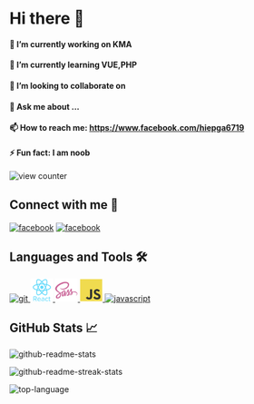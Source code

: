 # Hi there 👋
#### 🔭 I’m currently working on KMA
#### 🌱 I’m currently learning VUE,PHP
#### 👯 I’m looking to collaborate on 
#### 💬 Ask me about ...
#### 📫 How to reach me: https://www.facebook.com/hiepga6719
#### ⚡ Fun fact: I am noob



![view counter](https://komarev.com/ghpvc/?username=ki1z&label=Profile%20views&color=0e75b6&style=flat-square)


## Connect with me 👀
<!--<p align="left">
<a href="https://fb.com/99.hoangtran" target="blank"><img align="center" src="https://cdn.jsdelivr.net/npm/simple-icons@3.0.1/icons/facebook.svg" alt="99.hoangtran" height="30" width="40" /></a>
</p>-->

<a href="https://fb.com/hiepga6719" target="blank"><img align="center" src="https://img.shields.io/badge/Facebook-1877F2?style=for-the-badge&logo=facebook&logoColor=white" alt="facebook"/></a>
<a href="https://codepen.io/asohhh" target="blank"><img align="center" src="https://img.shields.io/badge/Codepen-000000?style=for-the-badge&logo=codepen&logoColor=white" alt="facebook"/></a>


## Languages and Tools 🛠
<p align="left"> <a href="https://www.ruby-lang.org/" target="_blank"> <img src="https://www.vectorlogo.zone/logos/ruby-lang/ruby-lang-icon.svg" alt="git" width="40" height="40"/> </a> <a href="https://reactjs.org/" target="_blank"> <img src="https://raw.githubusercontent.com/devicons/devicon/master/icons/react/react-original-wordmark.svg" alt="react" width="40" height="40"/> </a> <a href="https://sass-lang.com" target="_blank"> <img src="https://raw.githubusercontent.com/devicons/devicon/master/icons/sass/sass-original.svg" alt="sass" width="40" height="40"/> </a>  <a href="https://developer.mozilla.org/en-US/docs/Web/JavaScript" target="_blank"> <img src="https://raw.githubusercontent.com/devicons/devicon/master/icons/javascript/javascript-original.svg" alt="javascript" width="40" height="40"/> </a>  <a href="https://vuejs.org/" target="_blank"> <img src="https://www.vectorlogo.zone/logos/vuejs/vuejs-icon.svg" alt="javascript" width="40" height="40"/> </a> </p>

## GitHub Stats 📈

<!--<p align="center"> <a href="https://github.com/ryo-ma/github-profile-trophy"><img src="https://github-profile-trophy.vercel.app/?username=ki1z" alt="ki1z" /></a> </p>-->

![github-readme-stats](https://github-readme-stats.vercel.app/api?username=ki1z&show_icons=true&locale=en&theme=tokyonight)

![github-readme-streak-stats](https://github-readme-streak-stats.herokuapp.com/?user=ki1z&theme=tokyonight)

![top-language](https://github-readme-stats.vercel.app/api/top-langs?username=ki1z&count_private=true&show_icons=true&locale=en&layout=compact&theme=tokyonight)

